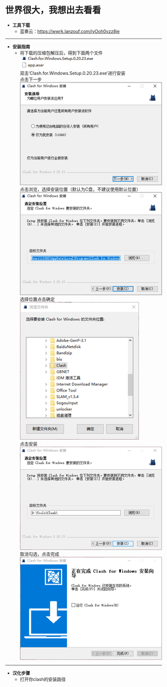 # 世界很大，我想出去看看  

* <b>工具下载</b>  
    - 蓝奏云：<https://wwrk.lanzouf.com/iyOoh0vzz8je>  

***  

* <b>安装指南</b>  
    - 将下载的压缩包解压后，得到下面两个文件  
![2b 图片](PC/1.png)  
双击‘Clash.for.Windows.Setup.0.20.23.exe’进行安装  
点击下一步  
![2b 图片](PC/2.png)  
点击浏览，选择安装位置（默认为C盘，不建议使用默认位置）  
![2b 图片](PC/3.png)   
选择位置点击确定  
![2b 图片](PC/4.png)   
点击安装  
![2b 图片](PC/5.png)   
取消勾选，点击完成  
![2b 图片](PC/6.png)   

***

* <b>汉化步骤</b>
    - 打开你clash的安装路径